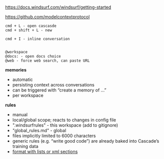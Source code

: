 https://docs.windsurf.com/windsurf/getting-started

https://github.com/modelcontextprotocol

```
cmd + L - open cascasde
cmd + shift + L - new

cmd + I - inline conversation


@workspace
@docs: - open docs choice
@web - force web search, can paste URL
```

**memories**
- automatic
- persisting context across conversations
- can be triggered with “create a memory of …”
- per workspace

**rules**
- manual
- local/global scope; reacts to changes in config file
- ".windsurfrules" - this workspace (add to gitignore)
- "global_rules.md" - global
- files implicitly limited to 6000 characters
- generic rules (e.g. “write good code”) are already baked into Cascade’s training data
- [format with lists or xml sections](https://docs.windsurf.com/windsurf/memories#best-practices)